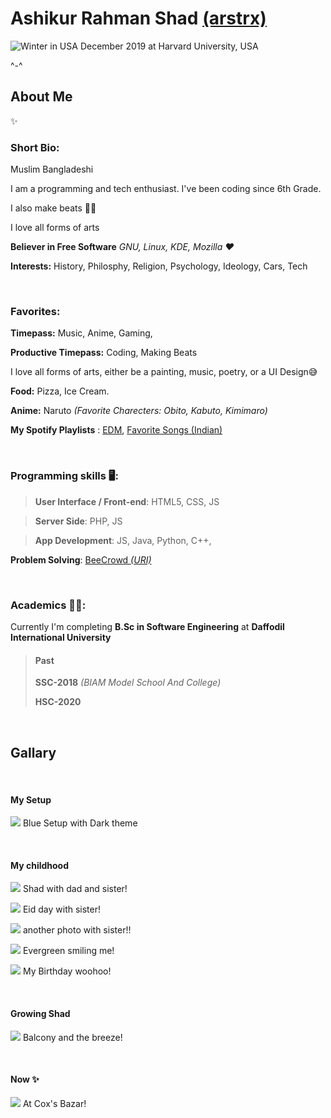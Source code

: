 # Ashikur Rahman Shad [(arstrx)](https://arstrx.com)

![Winter in USA](img/semi-adult/harvard-usa-winter.jpg)
December 2019 at Harvard University, USA

^-^

## About Me

✨️

### Short Bio:

Muslim Bangladeshi

I am a programming and tech enthusiast. I've been coding since 6th Grade. 

I also make beats 🎹️🎶️

I love all forms of arts

**Believer in Free Software**  *GNU, Linux, KDE,  Mozilla ❤*

**Interests:** History, Philosphy, Religion, Psychology,  Ideology, Cars, Tech

&nbsp;

### Favorites:

**Timepass:** Music, Anime, Gaming,

**Productive Timepass:** Coding, Making Beats

I love all forms of arts, either be a painting, music, poetry, or a UI Design😅

**Food:** Pizza, Ice Cream.

**Anime:** Naruto *(Favorite Charecters: Obito, Kabuto, Kimimaro)*

**My Spotify Playlists** : [EDM](https://open.spotify.com/playlist/6ZwDWx4c9MLQvyNegzddv7?si=a0fb32cbb4374b7e),
[Favorite Songs (Indian)](https://open.spotify.com/playlist/3r6Tn6Yl7soX4dRYX3Qz7a?si=3d2b8fb4316245eb)

&nbsp; 
### Programming skills 🖥️:

>**User Interface / Front-end**:  HTML5, CSS, JS

>**Server Side**: PHP, JS

>**App Development**: JS, Java, Python, C++, 

**Problem Solving**: [BeeCrowd *(URI)*](https://www.beecrowd.com.br/judge/en/profile/598716)

&nbsp; 
### Academics 👨‍🎓️:

Currently I'm completing **B.Sc in Software Engineering** at **Daffodil International University**


>#### Past
>
>**SSC-2018** *(BIAM Model School And College)*
>
>**HSC-2020**

&nbsp; 

## Gallary

&nbsp;

#### My Setup

![](img/pc/blue-dark-pc.jpg)
 Blue Setup with Dark theme

&nbsp;

#### My childhood

![](img/childhood/shad-dad-sister.jpg)
Shad with dad and sister!

![](img/childhood/shad-sheen-eid.jpg)
Eid day with sister!

![](img/childhood/shad-smile-sheen.jpg)
another photo with sister!!

![](img/childhood/shad-smile.jpg)
Evergreen smiling me!

![](img/childhood/shad-birthday.jpg)
My Birthday woohoo!

&nbsp; 

#### Growing Shad

![](img/kid/shad-balcony.jpg)
Balcony and the breeze!

&nbsp; 

#### Now ✨

![](img/semi-adult/cox-bazar-long-hair.jpg)
At Cox's Bazar!
